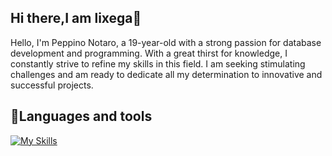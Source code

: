 ## Hi there,I am lixega👋

Hello, I'm Peppino Notaro, a 19-year-old with a strong passion for database development and programming. With a great thirst for knowledge, I constantly strive to refine my skills in this field. I am seeking stimulating challenges and am ready to dedicate all my determination to innovative and successful projects.

## 🧰Languages and tools
 [![My Skills](https://skillicons.dev/icons?i=java,python,html,css,spring,kafka,redis,aws,mysql,mongodb,git,docker&theme=light)](https://skillicons.dev)

